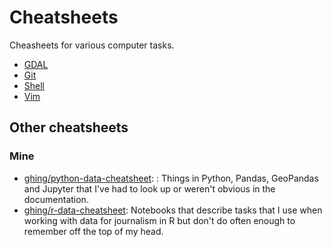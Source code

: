 # Cheatsheets

Cheasheets for various computer tasks.

- [GDAL](gdal.md)
- [Git](git.md)
- [Shell](shell.md)
- [Vim](vim.md)

## Other cheatsheets

### Mine

- [ghing/python-data-cheatsheet](https://github.com/ghing/python-data-cheatsheet): : Things in Python, Pandas, GeoPandas and Jupyter that I've had to look up or weren't obvious in the documentation.
- [ghing/r-data-cheatsheet](https://github.com/ghing/r-data-cheatsheet): Notebooks that describe tasks that I use when working with data for journalism in R but don't do often enough to remember off the top of my head.

